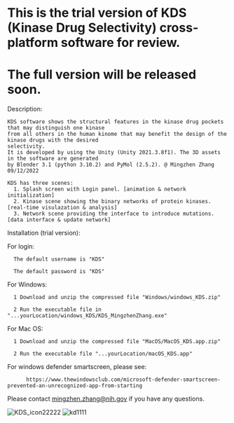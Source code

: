 # This is the trial version of KDS (Kinase Drug Selectivity) cross-platform software for review. 
# The full version will be released soon.

Description:
  
    KDS software shows the structural features in the kinase drug pockets that may distinguish one kinase 
    from all others in the human kinome that may benefit the design of the kinase drugs with the desired 
    selectivity. 
    It is developed by using the Unity (Unity 2021.3.8f1). The 3D assets in the software are generated 
    by Blender 3.1 (python 3.10.2) and PyMol (2.5.2). @ Mingzhen Zhang 09/12/2022

    KDS has three scenes:
      1. Splash screen with Login panel. [animation & network initialization]
      2. Kinase scene showing the binary networks of protein kinases. [real-time visulazation & analysis]
      3. Network scene providing the interface to introduce mutations. [data interface & update network]


Installation (trial version):
    
  For login:
  
      The default username is "KDS"
  
      The default password is "KDS"
      
      
  For Windows:
  
      1 Download and unzip the compressed file "Windows/windows_KDS.zip"
      
      2 Run the executable file in "...yourLocation/windows_KDS/KDS_MingzhenZhang.exe"
 
  For Mac OS:
 
      1 Download and unzip the compressed file "MacOS/MacOS_KDS.app.zip" 
      
      2 Run the executable file "...yourLocation/macOS_KDS.app"
      
  For windows defender smartscreen, please see:
      
          https://www.thewindowsclub.com/microsoft-defender-smartscreen-prevented-an-unrecognized-app-from-starting
          
  Please contact mingzhen.zhang@nih.gov if you have any questions.

![KDS_icon22222](https://user-images.githubusercontent.com/113205192/190409493-3c912ce5-8b3b-4fcf-b7d0-d169617c9ce0.png)
![kd1111](https://user-images.githubusercontent.com/113205192/190409711-29cadacb-9611-4988-8946-4648a91db67d.JPG)



